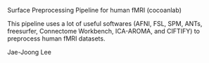 Surface Preprocessing Pipeline for human fMRI (cocoanlab)

This pipeline uses a lot of useful softwares (AFNI, FSL, SPM, ANTs, freesurfer, Connectome Workbench, ICA-AROMA, and CIFTIFY)
to preprocess human fMRI datasets.

Jae-Joong Lee
